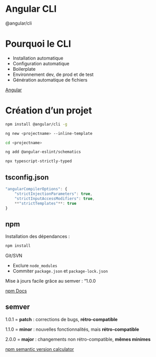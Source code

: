 # Angular CLI 

@angular/cli 

# Pourquoi le CLI 

* Installation automatique
* Configuration automatique
* Boilerplate
* Environnement dev, de prod et de test
* Génération automatique de fichiers

[Angular](https://angular.io/cli) 

# Création d’un projet 

```bash
npm install @angular/cli -g

ng new <projectname> --inline-template

cd <projectname>

ng add @angular-eslint/schematics

npx typescript-strictly-typed
```

## tsconfig.json 

```typescript
"angularCompilerOptions": {
    "strictInjectionParameters": true,
    "strictInputAccessModifiers": true,
    **"strictTemplates"**: true
}
```

## npm 

Installation des dépendances : 


```bash
npm install
```


Git/SVN

* Exclure `node_modules` 
* Commiter `package.json` et `package-lock.json`

Mise à jours facile grâce au semver : “1.0.0

[npm Docs](https://docs.npmjs.com/) 

## semver 

1.0.1 = **patch** : corrections de bugs, **rétro-compatible** 

1.1.0 = **minor** : nouvelles fonctionnalités, mais **rétro-compatible**

2.0.0 = **major** : changements non rétro-compatible, **mêmes minimes** 

[npm semantic version calculator](https://semver.npmjs.com/) 


